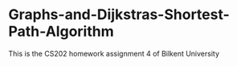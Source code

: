 # Graphs-and-Dijkstras-Shortest-Path-Algorithm
This is the CS202 homework assignment 4 of Bilkent University
